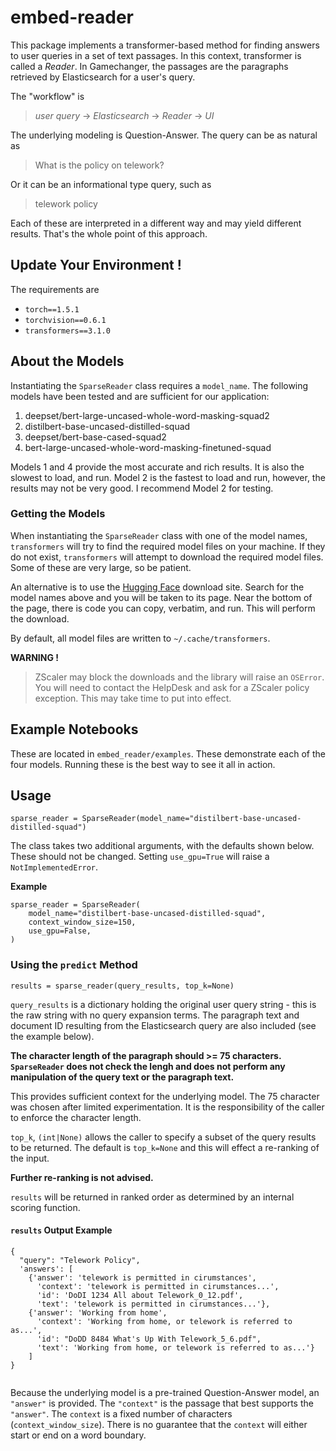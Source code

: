 # embed-reader
This package implements a transformer-based method for finding answers to user queries
in a set of text passages. In this context, transformer is called a *Reader*. In Gamechanger, the 
passages are the paragraphs retrieved by Elasticsearch for a user's query.

The "workflow" is 
> *user query* -> *Elasticsearch* -> *Reader* -> *UI*

The underlying modeling is Question-Answer. The query can be as natural as
> What is the policy on telework?

Or it can be an informational type query, such as
> telework policy

Each of these are interpreted in a different way and may yield different results.
That's the whole point of this approach.

## Update Your Environment !
The requirements are
- `torch==1.5.1`
- `torchvision==0.6.1`
- `transformers==3.1.0`

## About the Models
Instantiating the `SparseReader` class requires a `model_name`. The following models
have been tested and are sufficient for our application:

1. deepset/bert-large-uncased-whole-word-masking-squad2
2. distilbert-base-uncased-distilled-squad
3. deepset/bert-base-cased-squad2
4. bert-large-uncased-whole-word-masking-finetuned-squad

Models 1 and 4 provide the most accurate and rich results. It is also the slowest to load,
and run. Model 2 is the fastest to load and run, however, the results may not be very good. I
recommend Model 2 for testing.

### Getting the Models
When instantiating the `SparseReader` class with one of the model names, `transformers`
will try to find the required model files on your machine. If they do not exist, `transformers`
will attempt to download the required model files. Some of these are very large, so be patient.

An alternative is to use the [Hugging Face](https://huggingface.co/models) download
site. Search for the model names above and you will be taken to its page. Near the
bottom of the page, there is code you can copy, verbatim, and run. This will perform
the download.

By default, all model files are written to `~/.cache/transformers`.

**WARNING !**
> ZScaler may block the downloads and the library will raise an `OSError`. You will
> need to contact the HelpDesk and ask for a ZScaler policy exception. This may
> take time to put into effect.

## Example Notebooks
These are located in `embed_reader/examples`. These demonstrate each of the four models.
Running these is the best way to see it all in action.

## Usage
```
sparse_reader = SparseReader(model_name="distilbert-base-uncased-distilled-squad")
```
The class takes two additional arguments, with the defaults shown below. These
should not be changed. Setting `use_gpu=True` will raise a `NotImplementedError`.

**Example**
```
sparse_reader = SparseReader(
    model_name="distilbert-base-uncased-distilled-squad",
    context_window_size=150,
    use_gpu=False,
)
```

### Using the `predict` Method
```
results = sparse_reader(query_results, top_k=None)
```
`query_results` is a dictionary holding the original user query string - this is the raw string with no
query expansion terms. The paragraph text and document ID resulting from the
Elasticsearch query are also included (see the example below).

**The character length of the paragraph should >= 75 characters. `SparseReader` does not 
check the lengh and does not perform any manipulation of the query text or the paragraph text.**

This provides sufficient context for the underlying model. The 75 character was chosen after
limited experimentation. It is the responsibility of the caller to enforce the character length.

`top_k`, `(int|None)` allows the caller to specify a subset of the query results to be
returned. The default is `top_k=None` and this will effect a re-ranking of the input.

**Further re-ranking is not advised.**

`results` will be returned in ranked order as determined by an internal scoring function.

#### `results` Output Example
```
{
  "query": "Telework Policy",
  'answers': [
    {'answer': 'telework is permitted in cirumstances',
      'context': 'telework is permitted in cirumstances...',
      'id': 'DoDI 1234 All about Telework_0_12.pdf',
      'text': 'telework is permitted in cirumstances...'},
    {'answer': 'Working from home',
      'context': 'Working from home, or telework is referred to as...',
      'id': "DoDD 8484 What's Up With Telework_5_6.pdf",
      'text': 'Working from home, or telework is referred to as...'}
    ]
}
 

```
Because the underlying model is a pre-trained Question-Answer model, an `"answer"` is
provided. The `"context"` is the passage that best supports the `"answer"`. The `context` is a
fixed number of characters (`context_window_size`). There is no guarantee that the
`context` will either start or end on a word boundary.
